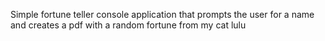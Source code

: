 Simple fortune teller console application that prompts the user for a name and creates a pdf with a random fortune from my cat lulu
